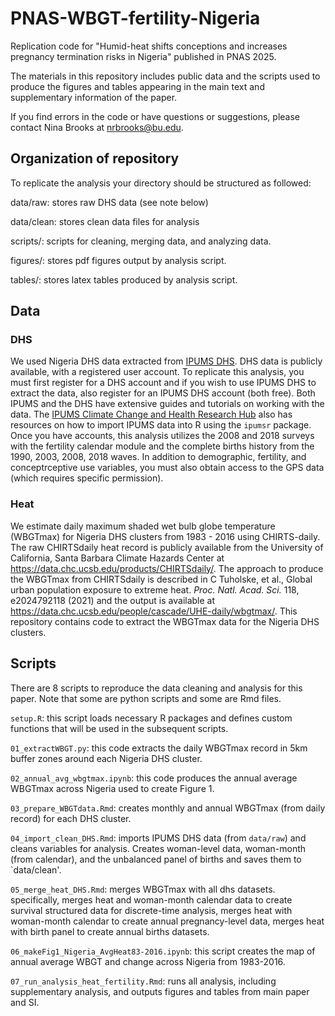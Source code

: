# PNAS-WBGT-fertility-Nigeria
Replication code for "Humid-heat shifts conceptions and increases pregnancy termination risks in Nigeria" published in PNAS 2025.

The materials in this repository includes public data and the scripts used to produce the figures and tables appearing in the main text and supplementary information of the paper.

If you find errors in the code or have questions or suggestions, please contact Nina Brooks at nrbrooks@bu.edu.

## Organization of repository
To replicate the analysis your directory should be structured as followed:

data/raw: stores raw DHS data (see note below)

data/clean: stores clean data files for analysis

scripts/: scripts for cleaning, merging data, and analyzing data.

figures/: stores pdf figures output by analysis script.

tables/: stores latex tables produced by analysis script.

## Data
### DHS
We used Nigeria DHS data extracted from [IPUMS DHS](https://www.idhsdata.org/idhs/). DHS data is publicly available, with a registered user account. To replicate this analysis, you must first register for a DHS account and if you wish to use IPUMS DHS to extract the data, also register for an IPUMS DHS account (both free). Both IPUMS and the DHS have extensive guides and tutorials on working with the data. The [IPUMS Climate Change and Health Research Hub](https://tech.popdata.org/dhs-research-hub/) also has resources on how to import IPUMS  data into R using the `ipumsr` package. Once you have accounts, this analysis utilizes the 2008 and 2018 surveys with the fertility calendar module and the complete births history from the 1990, 2003, 2008, 2018 waves. In addition to demographic, fertility, and conceptrceptive use variables, you must also obtain access to the GPS data (which requires specific permission). 

### Heat
We estimate daily maximum shaded wet bulb globe temperature (WBGTmax) for Nigeria DHS clusters from 1983 - 2016 using CHIRTS-daily. The raw CHIRTSdaily heat record is publicly available from the University of California, Santa Barbara Climate Hazards Center at https://data.chc.ucsb.edu/products/CHIRTSdaily/. The approach to produce the WBGTmax from CHIRTSdaily is described in C Tuholske, et al., Global urban population exposure to extreme heat. *Proc. Natl. Acad. Sci.* 118, e2024792118 (2021) and the output is available at https://data.chc.ucsb.edu/people/cascade/UHE-daily/wbgtmax/. This repository contains code to extract the WBGTmax data for the Nigeria DHS clusters.

## Scripts
There are 8 scripts to reproduce the data cleaning and analysis for this paper. Note that some are python scripts and some are Rmd files.

`setup.R`: this script loads necessary R packages and defines custom functions that will be used in the subsequent scripts. 

`01_extractWBGT.py`: this code extracts the daily WBGTmax record in 5km buffer zones around each Nigeria DHS cluster.

`02_annual_avg_wbgtmax.ipynb`: this code produces the annual average WBGTmax across Nigeria used to create Figure 1.

`03_prepare_WBGTdata.Rmd`: creates monthly and annual WBGTmax (from daily record) for each DHS cluster.

`04_import_clean_DHS.Rmd`: imports IPUMS DHS data (from `data/raw`) and cleans variables for analysis. Creates woman-level data, woman-month (from calendar), and the unbalanced panel of births and saves them to `data/clean'.

`05_merge_heat_DHS.Rmd`: merges WBGTmax with all dhs datasets. specifically, merges heat and woman-month calendar data to create survival structured data for discrete-time analysis, merges heat with woman-month calendar to create annual pregnancy-level data, merges heat with birth panel to create annual births datasets.

`06_makeFig1_Nigeria_AvgHeat83-2016.ipynb`: this script creates the map of annual average WBGT and change across Nigeria from 1983-2016.

`07_run_analysis_heat_fertility.Rmd`: runs all analysis, including supplementary analysis, and outputs figures and tables from main paper and SI.
